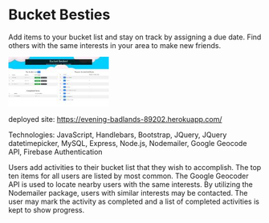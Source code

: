 # Bucket Besties

Add items to your bucket list and stay on track by assigning a due date. Find others with the same interests in your area to make new friends.

![Bucket Besties](https://github.com/jsosnicki647/Bootstrap-Portfolio/blob/master/assets/images/BucketBesties.JPG)

deployed site: https://evening-badlands-89202.herokuapp.com/

Technologies: JavaScript, Handlebars, Bootstrap, JQuery, JQuery datetimepicker, MySQL, Express, Node.js, Nodemailer, Google Geocode API, Firebase Authentication

Users add activities to their bucket list that they wish to accomplish. The top ten items for all users are listed by most common. The Google Geocoder API is used to locate nearby users with the same interests. By utilizing the Nodemailer package, users with similar interests may be contacted. The user may mark the activity as completed and a list of completed activities is kept to show progress.


